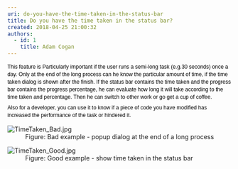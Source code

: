 ```yaml
---
uri: do-you-have-the-time-taken-in-the-status-bar
title: Do you have the time taken in the status bar?
created: 2018-04-25 21:00:32
authors:
  - id: 1
    title: Adam Cogan
---
```





<span class='intro'> <p style="margin-top&#58;7px;margin-bottom&#58;7px;font-family&#58;verdana, sans-serif;font-size&#58;12px;line-height&#58;17px;color&#58;#000000;">This feature is Particularly important if the user runs a semi-long task (e.g.30 seconds) once a day. Only at the end of the long process can he know the particular amount of time, if the time taken dialog is shown after the finish. If the status bar contains the time taken and the progress bar contains the progress percentage, he can evaluate how long it will take according to the time taken and percentage. Then he can switch to other work or go get a cup of coffee.</p><p style="margin-top&#58;7px;margin-bottom&#58;7px;font-family&#58;verdana, sans-serif;font-size&#58;12px;line-height&#58;17px;color&#58;#000000;">Also for a developer, you can use it to know if a piece of code you have modified has increased the performance of the task or hindered it.<br></p> </span>

<dl class="badImage"><dt>​​​<img src="/PublishingImages/TimeTaken_Bad.jpg" alt="TimeTaken_Bad.jpg" /></dt><dd>Figure&#58; Bad example - popup dialog at the end of a long process</dd></dl><dl class="goodImage"><dt><img src="/PublishingImages/TimeTaken_Good.jpg" alt="TimeTaken_Good.jpg" /></dt><dd>Figure&#58; Good example - show time taken in the status bar</dd></dl>​<br>


